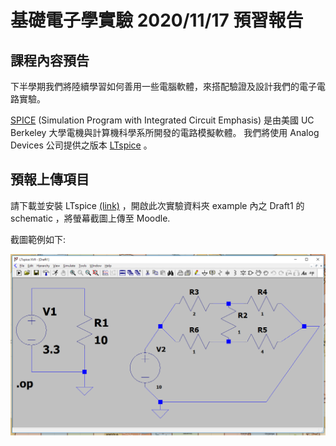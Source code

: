 # 基礎電子學實驗 2020/11/17  預習報告

## 課程內容預告

下半學期我們將陸續學習如何善用一些電腦軟體，來搭配驗證及設計我們的電子電路實驗。

[SPICE](http://bwrcs.eecs.berkeley.edu/Classes/IcBook/SPICE/) (Simulation Program with Integrated Circuit Emphasis) 是由美國 UC Berkeley 大學電機與計算機科學系所開發的電路模擬軟體。 我們將使用 Analog Devices 公司提供之版本 [LTspice](https://www.analog.com/en/design-center/design-tools-and-calculators/ltspice-simulator.html) 。

## 預報上傳項目

請下載並安裝 LTspice [(link)](https://www.analog.com/en/design-center/design-tools-and-calculators/ltspice-simulator.html) ，開啟此次實驗資料夾 example 內之 Draft1 的 schematic ，將螢幕截圖上傳至 Moodle.

截圖範例如下:

![image-20201115203520701](./fig.png)